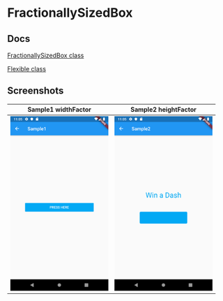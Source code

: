 # FractionallySizedBox

## Docs

[FractionallySizedBox class](https://api.flutter.dev/flutter/widgets/FractionallySizedBox-class.html)

[Flexible class](https://api.flutter.dev/flutter/widgets/Flexible-class.html)

## Screenshots

|Sample1 widthFactor|Sample2 heightFactor|
|:-:|:-:|
|<img src="./screenshots/Sample1.png" height="400" alt="Screenshot"/>|<img src="./screenshots/Sample2.png" height="400" alt="Screenshot"/>|
